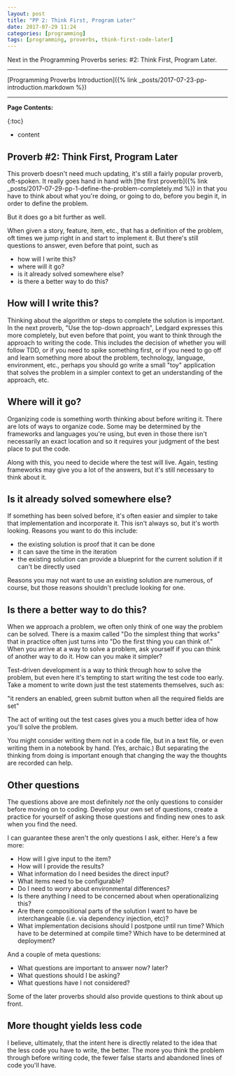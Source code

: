 ```yaml
---
layout: post
title: "PP 2: Think First, Program Later"
date: 2017-07-29 11:24
categories: [programming]
tags: [programming, proverbs, think-first-code-later]
---
```


Next in the Programming Proverbs series: #2: Think First, Program
Later.

-----

[Programming Proverbs Introduction]({% link _posts/2017-07-23-pp-introduction.markdown %})

-----

**Page Contents:**

{:toc}
* content

## Proverb #2: Think First, Program Later


This proverb doesn't need much updating, it's still a fairly popular
proverb, oft-spoken. It really goes hand in hand
with
[the first proverb]({% link _posts/2017-07-29-pp-1-define-the-problem-completely.md %}) in
that you have to think about what you're doing, or going to do, before
you begin it, in order to define the problem.

But it does go a bit further as well.

When given a story, feature, item, etc., that has a definition of the
problem, oft times we jump right in and start to implement it. But
there's still questions to answer, even before that point, such as

* how will I write this?
* where will it go?
* is it already solved somewhere else?
* is there a better way to do this?

## How will I write this?

Thinking about the algorithm or steps to complete the solution is
important. In the next proverb, "Use the top-down approach", Ledgard
expresses this more completely, but even before that point, you want
to think through the approach to writing the code. This includes the
decision of whether you will follow TDD, or if you need to spike
something first, or if you need to go off and learn something more
about the problem, technology, language, environment, etc., perhaps
you should go write a small "toy" application that solves the problem
in a simpler context to get an understanding of the approach, etc.

## Where will it go?

Organizing code is something worth thinking about before writing
it. There are lots of ways to organize code. Some may be determined by
the frameworks and languages you're using, but even in those there
isn't necessarily an exact location and so it requires your judgment
of the best place to put the code.

Along with this, you need to decide where the test will live. Again,
testing frameworks may give you a lot of the answers, but it's still
necessary to think about it.

## Is it already solved somewhere else?

If something has been solved before, it's often easier and simpler to
take that implementation and incorporate it. This isn't always so, but
it's worth looking. Reasons you want to do this include:

- the existing solution is proof that it can be done
- it can save the time in the iteration
- the existing solution can provide a blueprint for the current
  solution if it can't be directly used

Reasons you may not want to use an existing solution are numerous, of
course, but those reasons shouldn't preclude looking for one.

## Is there a better way to do this?

When we approach a problem, we often only think of one way the problem
can be solved. There is a maxim called "Do the simplest thing that
works" that in practice often just turns into "Do the first thing you
can think of." When you arrive at a way to solve a problem, ask
yourself if you can think of another way to do it. How can you make it
simpler?

Test-driven development is a way to think through how to solve the
problem, but even here it's tempting to start writing the test code
too early. Take a moment to write down just the test statements
themselves, such as:

"it renders an enabled, green submit button when all the required
fields are set"

The act of writing out the test cases gives you a much better idea of
how you'll solve the problem.

You might consider writing them not in a code file, but in a text
file, or even writing them in a notebook by hand. (Yes, archaic.)
But separating the thinking from doing is important enough that
changing the way the thoughts are recorded can help.

## Other questions

The questions above are most definitely *not* the only questions to
consider before moving on to coding. Develop your own set of
questions, create a practice for yourself of asking those questions
and finding new ones to ask when you find the need.

I can guarantee these aren't the only questions I ask, either. Here's
a few more:

* How will I give input to the item?
* How will I provide the results?
* What information do I need besides the direct input?
* What items need to be configurable?
* Do I need to worry about environmental differences?
* Is there anything I need to be concerned about when operationalizing
  this?
* Are there compositional parts of the solution I want to have be
  interchangeable (i.e. via dependency injection, etc)?
* What implementation decisions should I postpone until run time?
  Which have to be determined at compile time? Which have to be
  determined at deployment?

And a couple of meta questions:

* What questions are important to answer now? later?
* What questions should I be asking?
* What questions have I not considered?

Some of the later proverbs should also provide questions to think
about up front.

## More thought yields less code

I believe, ultimately, that the intent here is directly related to the
idea that the less code you have to write, the better. The more you
think the problem through before writing code, the fewer false starts
and abandoned lines of code you'll have.
